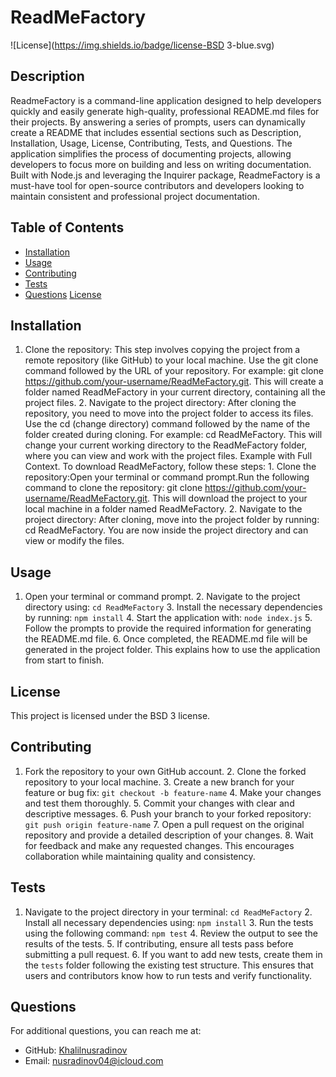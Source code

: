 # ReadMeFactory
  
  ![License](https://img.shields.io/badge/license-BSD 3-blue.svg)
  
  ## Description
  ReadmeFactory is a command-line application designed to help developers quickly and easily generate high-quality, professional README.md files for their projects. By answering a series of    prompts, users can dynamically create a README that includes essential sections such as Description, Installation, Usage, License, Contributing, Tests, and Questions. The application simplifies the process of documenting projects,        allowing developers to focus more on building and less on writing documentation. Built with Node.js and leveraging the Inquirer package, ReadmeFactory is a must-have tool for open-source contributors and developers looking to maintain    consistent and professional project documentation.
  
  ## Table of Contents
  - [Installation](#installation)
  - [Usage](#usage)
  - [Contributing](#contributing)
  - [Tests](#tests)
  - [Questions](#questions)
  [License](#license)
  
  ## Installation
  1. Clone the repository: This step involves copying the project from a remote repository (like GitHub) to your local machine. Use the git clone command followed by the URL of your repository. For example: git clone https://github.com/your-username/ReadMeFactory.git. This will create a folder named ReadMeFactory in your current directory, containing all the project files. 2. Navigate to the project directory: After cloning the repository, you need to move into the project folder to access its files. Use the cd (change directory) command followed by the name of the folder created during cloning. For example: cd ReadMeFactory. This will change your current working directory to the ReadMeFactory folder, where you can view and work with the project files. Example with Full Context. To download ReadMeFactory, follow these steps: 1. Clone the repository:Open your terminal or command prompt.Run the following command to clone the repository: git clone https://github.com/your-username/ReadMeFactory.git. This will download the project to your local machine in a folder named ReadMeFactory. 2. Navigate to the project directory: After cloning, move into the project folder by running: cd ReadMeFactory. You are now inside the project directory and can view or modify the files.
  
  ## Usage
  1. Open your terminal or command prompt. 2. Navigate to the project directory using: `cd ReadMeFactory` 3. Install the necessary dependencies by running: `npm install` 4. Start the application with: `node index.js` 5. Follow the prompts to provide the required information for generating the README.md file. 6. Once completed, the README.md file will be generated in the project folder. This explains how to use the application from start to finish.
  
  ## License
  This project is licensed under the BSD 3 license.
  
  ## Contributing
  1. Fork the repository to your own GitHub account. 2. Clone the forked repository to your local machine. 3. Create a new branch for your feature or bug fix: `git checkout -b feature-name` 4. Make your changes and test them thoroughly. 5. Commit your changes with clear and descriptive messages. 6. Push your branch to your forked repository: `git push origin feature-name` 7. Open a pull request on the original repository and provide a detailed description of your changes. 8. Wait for feedback and make any requested changes. This encourages collaboration while maintaining quality and consistency.
  
  ## Tests
  1. Navigate to the project directory in your terminal: `cd ReadMeFactory`  2. Install all necessary dependencies using: `npm install`  3. Run the tests using the following command: `npm test`  4. Review the output to see the results of the tests.  5. If contributing, ensure all tests pass before submitting a pull request.  6. If you want to add new tests, create them in the `tests` folder following the existing test structure.  This ensures that users and contributors know how to run tests and verify functionality.
  
  ## Questions
  For additional questions, you can reach me at:
  - GitHub: [Khalilnusradinov](https://github.com/Khalilnusradinov)
  - Email: nusradinov04@icloud.com
  